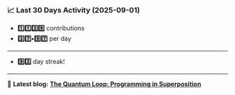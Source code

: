 <!--START_STATS-->
### 📈 Last 30 Days Activity (2025-09-01)  
- **1️⃣1️⃣3️⃣9️⃣** contributions  
- **3️⃣7️⃣•9️⃣7️⃣** per day
---
- **9️⃣3️⃣** day streak!
---
📝 **Latest blog:** [**The Quantum Loop: Programming in Superposition**](https://andriak.com/blog/quantum-loop)
<!--END_STATS-->
